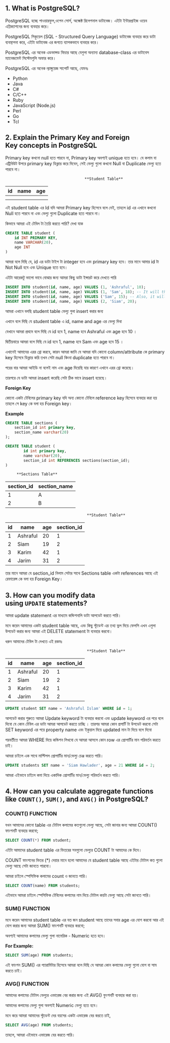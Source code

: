 ## 1. What is PostgreSQL?

PostgreSQL হচ্ছে পাওয়ারফুল,ওপেন সোর্স, অব্জেক্ট রিলেশনাল ডাটাবেজ। এইটা ইন্টারপ্রাইজ ওয়েব এপ্লিক্যাশনের জন্য ব্যবহার করে।

PostgreSQL সিকুয়েল (SQL - Structured Query Language) ডাটাবেজ ব্যবহার করে ডাটা ব্যবস্থাপনা করে, এইটা ডাটাবেজ এর জগতে ব্যাপকভাবে ব্যবহার করে।

PostgreSQL এর অনেক এডভান্সড ফিচার আছে যেগুলা অন্যান্য database-class এর ডাটাবেস ম্যানেজমেন্ট সিস্টেমগুলি অফার করে।

PostgreSQL এর অনেক ল্যাঙ্গুয়েজ সাপোর্ট আছে, যেমনঃ

- Python
- Java
- C#
- C/C++
- Ruby
- JavaScript (Node.js)
- Perl
- Go
- Tcl

## 2. Explain the **Primary Key** and **Foreign Key** concepts in PostgreSQL

Primary key কখনো null হতে পারবে না, Primary key অবশ্যই unique হতে হবে। যে কলাম বা এট্রিবিউট উপরে primary key ডিক্লার করে দিবেন, সেই ভেল্যু গুলো কখনো Null বা Duplicate ভেল্যু হতে পারবে না।

                                       **Student Table**

| id  | name | age |
| --- | ---- | --- |
|     |      |     |
|     |      |     |

এই student table এর Id যদি আমরা Primary key হিসেবে বলে দেই, তাহলে id এর এখানে কখনো Null হতে পারবে না এবং ভেল্যু গুলো Duplicate হতে পারবে না।

কিভাবে আমরা এই টেবিল টা তৈরি করতে পারি? দেখা যাক

```sql
CREATE TABLE student (
	id INT PRIMARY KEY,
	name VARCHAR(20),
	age INT
)
```

আমরা বলে দিছি যে, id এর ডাটা টাইপ টা integer হবে এবং primary key হবে। তার মানে আমার id টা Not Null হবে এবং Unique হতে হবে।

এইটা আরেকটু ভালো ভাবে বোঝার জন্য আমরা কিছু ডাটা ইন্সারট করে দেখতে পারি

```sql
INSERT INTO student(id, name, age) VALUES (1, 'Ashraful', 10);
INSERT INTO student(id, name, age) VALUES (1, 'Sam', 18); -- It will throw an error
INSERT INTO student(id, name, age) VALUES ('Sam', 15); -- Also, it will throw an error because we don't tell the id
INSERT INTO student(id, name, age) VALUES (2, 'Siam', 20);
```

আমরা এখানে বলছি student table ভেল্যু গুলা insert করার জন্য

এখানে বলে দিছি যে student table এ id, name and age এর ভেল্যু দিবা

যেখানে আমরা প্রথমে বলে দিছি যে id হবে 1, name হবে Ashraful এবং age হবে 10 ।

দ্বিতীয়বারে আমরা বলে দিছি যে id হবে 1, name হবে Sam এবং age হবে 15 ।

এখানেই আমাদের এরর থ্রো করবে, কারন আমরা জানি যে আমরা যদি কোনো column/attribute কে primary key হিসেবে ডিক্লার করি তখন সেটা null কিংবা duplicate হতে পারবে না।

পরের বার আমরা আইডি না বলেই নাম এবং age দিয়েছি যার কারণে এখানে এরর থ্রো করেছে।

তারপরে যে ডাটা আমরা insert করেছি সেটা ঠিক ভাবে insert হয়েছে।

**Foreign Key**

কোনো একটা টেবিলের primary key যদি অন্য কোনো টেবিলে reference key হিসেবে ব্যবহার করা হয় তাহলে সে key কে বলা হয় Foreign key।

**Example**

```sql
CREATE TABLE sections (
	section_id int primary key,
	section_name varchar(20)
);

CREATE TABLE student (
		id int primary key,
		name varchar(20),
		section_id int REFERENCES sections(section_id);
)
```

         **Sections Table**

| section_id | section_name |
| ---------- | ------------ |
| 1          | A            |
| 2          | B            |

                                        **Student Table**

| id  | name     | age | section_id |
| --- | -------- | --- | ---------- |
| 1   | Ashraful | 20  | 1          |
| 2   | Siam     | 19  | 2          |
| 3   | Karim    | 42  | 1          |
| 4   | Jarim    | 31  | 2          |

তার মানে আমরা যে section_id নিলাম সেটার সাথে Sections table একটা references আছে এই রেফারেন্স কে বলা হয় Foreign Key।

## 3. How can you modify data using `UPDATE` statements?

আমরা update statement এর মাধ্যমে কন্ডিশনালি ডাটা আপডেট করতে পারি।

মনে করেন আমাদের একটা student table আছে, এবং কিছু স্টুডেন্ট এর তথ্য ভুল দিয়ে ফেলসি এখন এগুলা উপডেট করার জন্য আমরা এই DELETE statement টা ব্যবহার করবো।

ধরুন আমাদের টেবিল টা দেখতে এই রকমঃ

                                        **Student Table**

| id  | name     | age | section_id |
| --- | -------- | --- | ---------- |
| 1   | Ashraful | 20  | 1          |
| 2   | Siam     | 19  | 2          |
| 3   | Karim    | 42  | 1          |
| 4   | Jarim    | 31  | 2          |

```sql
UPDATE student SET name = 'Ashraful Islam' WHERE id = 1;
```

আপডেট করার শুরুতে আমরা Update keyword টা ব্যবহার করবো এবং update keyword এর পরে বলে দিবো যে কোন টেবিল এর ডাটা আমরা আপডেট করতে চাচ্ছি । তারপর আমরা কোন প্রপার্টি টা উপডেট করবো সেটা SET keyword এর পরে property name এবং ইকুয়াল দিয়ে updated মান টা দিয়ে বলে দিবো

পরবর্তীতে আমরা WHERE দিয়ে কন্ডিশন লিখবো যে আমরা আসলে কোন row এর প্রোপার্টির মান পরিবর্তন করতে চাই।

আমরা চাইলে এক সাথে মাল্টিপল প্রোপার্টির মান/ভেল্যু চেঞ্জ করতে পারি।

```sql
UPDATE students SET name = 'Siam Hawlader', age = 21 WHERE id = 2;
```

আমরা এইভাবে চাইলে কমা দিয়ে একাদিক প্রোপার্টির মান/ভেল্যু পরিবর্তন করতে পারি।

## 4. How can you calculate aggregate functions like `COUNT()`, `SUM()`, and `AVG()` in PostgreSQL?

### COUNT() FUNCTION

যখন আমাদের কোনো table এর টোটাল কলামের কতগুলো ভেল্যু আছে, সেটা জানার জন্য আমরা COUNT() ফাংশনটি ব্যবহার করবো;

```sql
SELECT COUNT(*) FROM student;
```

এইটা আমাদের student table এর ভিতরের সবগুলো ভেল্যুর COUNT টা আমাদের কে দিবে।

COUNT ফাংশনের ভিতর (\*) দেয়ার মানে হলো আমাদের যে student table আছে এইটার টোটাল কত গুলো ভেল্যু আছে সেটা জানতে পারবো।

আমরা চাইলে স্পেসিফিক কলামের count ও জানতে পারি।

```sql
SELECT COUNT(name) FROM students;
```

এইভাবে আমরা চাইলে স্পেসিফিক টেবিলের কলামের নাম দিয়ে টোটাল কয়টা ভেল্যু আছে সেটা জানতে পারি।

### SUM() FUNCTION

মনে করেন আমাদের student table এর যত জন student আছে তাদের সবার age এর যোগ করবো আর এই যোগ করার জন্য আমরা SUM() ফাংশনটি ব্যবহার করবো;

অবশ্যই আমাদের কলামের ভেল্যু গুলা নামেরিক - Numeric হতে হবে।

**For Example:**

```sql
SELECT SUM(age) FROM students;

```

এই ফাংশন SUM() এর প্যারামিটার হিসেবে আমরা বলে দিছি যে আমরা কোন কলামের ভেল্যু গুলো যোগ বা সাম করতে চাই।

### AVG() FUNCTION

আমাদের কলামের টোটাল ভেল্যুর এভারেজ বের করার জন্য এই AVG() ফুংশনটি ব্যবহার করা হয়।

আমাদের কলামের ভেল্যু গুলা অবশ্যই Numeric ভেল্যু হতে হবে।

মনে করে আমরা আমাদের স্টুডেন্ট দের বয়সের একটা এভারেজ বের করতে চাই,

```sql
SELECT AVG(age) FROM students;
```

তাহলে, আমরা এইভাবে এভারেজ বের করতে পারি।
